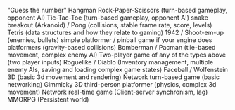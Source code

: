 "Guess the number"
Hangman
Rock-Paper-Scissors (turn-based gameplay, opponent AI)
Tic-Tac-Toe (turn-based gameplay, opponent AI)
snake
breakout (Arkanoid) / Pong (collisions, stable frame rate, score, levels)
Tetris (data structures and how they relate to gaming)
1942 / Shoot-em-up (enemies, bullets)
simple platformer / pinball game if your engine does platformers (gravity-based collisions)
Bomberman / Pacman (tile-based movement, complex enemy AI)
Two-player game of any of the types above (two player inputs)
Roguelike / Diablo (Inventory management, multiple enemy AIs, saving and loading complex game states)
Faceball / Wolfenstein 3D (basic 3d movement and rendering)
Network turn-based game (basic networking)
Gimmicky 3D third-person platformer (physics, complex 3d movement)
Network real-time game (Client-server synchronism, lag)
MMORPG (Persistent world)